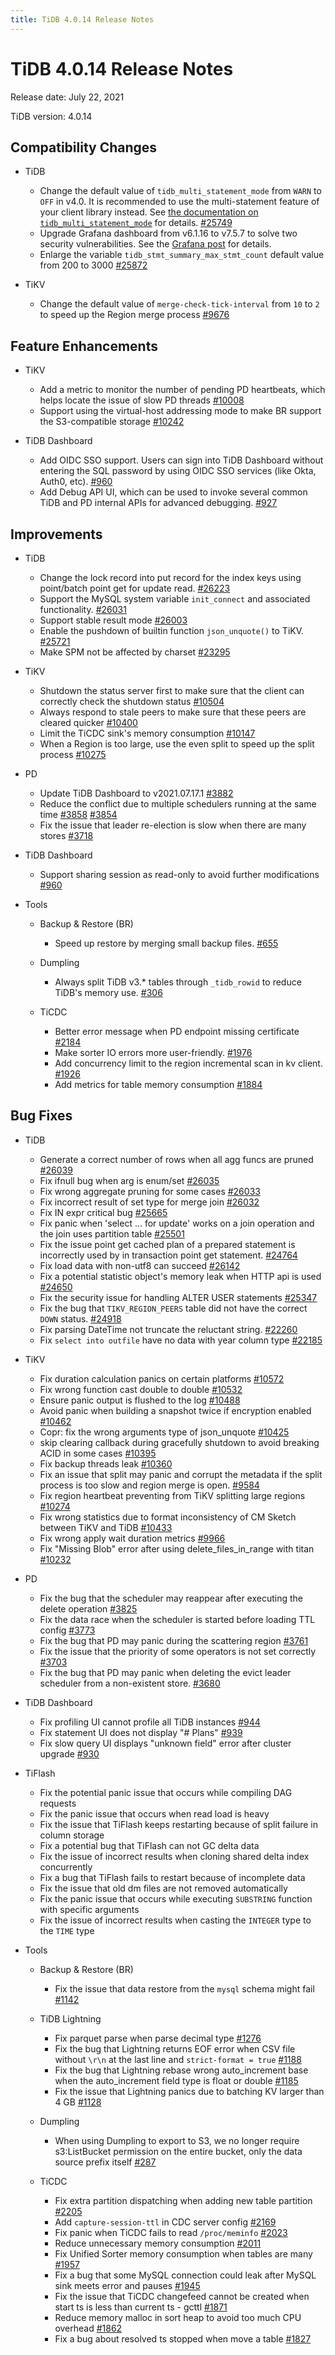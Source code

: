 ```yaml
---
title: TiDB 4.0.14 Release Notes
---
```


# TiDB 4.0.14 Release Notes

Release date: July 22, 2021

TiDB version: 4.0.14

## Compatibility Changes

+ TiDB

    - Change the default value of `tidb_multi_statement_mode` from `WARN` to `OFF` in v4.0. It is recommended to use the multi-statement feature of your client library instead. See [the documentation on `tidb_multi_statement_mode`](/system-variables.md#tidb_multi_statement_mode-new-in-v4011) for details. [#25749](https://github.com/pingcap/tidb/pull/25749)
    - Upgrade Grafana dashboard from v6.1.16 to v7.5.7 to solve two security vulnerabilities. See the [Grafana post](https://grafana.com/blog/2020/06/03/grafana-6.7.4-and-7.0.2-released-with-important-security-fix/) for details.
    - Enlarge the variable `tidb_stmt_summary_max_stmt_count` default value from 200 to 3000 [#25872](https://github.com/pingcap/tidb/pull/25872)

+ TiKV

    - Change the default value of `merge-check-tick-interval` from `10` to `2` to speed up the Region merge process [#9676](https://github.com/tikv/tikv/pull/9676)

## Feature Enhancements

+ TiKV

    - Add a metric to monitor the number of pending PD heartbeats, which helps locate the issue of slow PD threads [#10008](https://github.com/tikv/tikv/pull/10008)
    - Support using the virtual-host addressing mode to make BR support the S3-compatible storage [#10242](https://github.com/tikv/tikv/pull/10242)

+ TiDB Dashboard

    - Add OIDC SSO support. Users can sign into TiDB Dashboard without entering the SQL password by using OIDC SSO services (like Okta, Auth0, etc). [#960](https://github.com/pingcap/tidb-dashboard/pull/960)
    - Add Debug API UI, which can be used to invoke several common TiDB and PD internal APIs for advanced debugging. [#927](https://github.com/pingcap/tidb-dashboard/pull/927)

## Improvements

+ TiDB

    - Change the lock record into put record for the index keys using point/batch point get for update read. [#26223](https://github.com/pingcap/tidb/pull/26223)
    - Support the MySQL system variable `init_connect` and associated functionality. [#26031](https://github.com/pingcap/tidb/pull/26031)
    - Support stable result mode [#26003](https://github.com/pingcap/tidb/pull/26003)
    - Enable the pushdown of builtin function `json_unquote()` to TiKV. [#25721](https://github.com/pingcap/tidb/pull/25721)
    - Make SPM not be affected by charset [#23295](https://github.com/pingcap/tidb/pull/23295)

+ TiKV

    - Shutdown the status server first to make sure that the client can correctly check the shutdown status [#10504](https://github.com/tikv/tikv/pull/10504)
    - Always respond to stale peers to make sure that these peers are cleared quicker [#10400](https://github.com/tikv/tikv/pull/10400)
    - Limit the TiCDC sink's memory consumption [#10147](https://github.com/tikv/tikv/pull/10147)
    - When a Region is too large, use the even split to speed up the split process [#10275](https://github.com/tikv/tikv/pull/10275)

+ PD

    - Update TiDB Dashboard to v2021.07.17.1 [#3882](https://github.com/pingcap/pd/pull/3882)
    - Reduce the conflict due to multiple schedulers running at the same time [#3858](https://github.com/pingcap/pd/pull/3858) [#3854](https://github.com/tikv/pd/pull/3854)
    - Fix the issue that leader re-election is slow when there are many stores [#3718](https://github.com/pingcap/pd/pull/3718)

+ TiDB Dashboard

    - Support sharing session as read-only to avoid further modifications [#960](https://github.com/pingcap/tidb-dashboard/pull/960)

+ Tools

    + Backup & Restore (BR)

        - Speed up restore by merging small backup files. [#655](https://github.com/pingcap/br/pull/655)

    + Dumpling

        - Always split TiDB v3.* tables through `_tidb_rowid` to reduce TiDB's memory use. [#306](https://github.com/pingcap/dumpling/pull/306)

    + TiCDC

        - Better error message when PD endpoint missing certificate [#2184](https://github.com/pingcap/ticdc/pull/2184)
        - Make sorter IO errors more user-friendly. [#1976](https://github.com/pingcap/ticdc/pull/1976)
        - Add concurrency limit to the region incremental scan in kv client. [#1926](https://github.com/pingcap/ticdc/pull/1926)
        - Add metrics for table memory consumption [#1884](https://github.com/pingcap/ticdc/pull/1884)

## Bug Fixes

+ TiDB

    - Generate a correct number of rows when all agg funcs are pruned [#26039](https://github.com/pingcap/tidb/pull/26039)
    - Fix ifnull bug when arg is enum/set [#26035](https://github.com/pingcap/tidb/pull/26035)
    - Fix wrong aggregate pruning for some cases [#26033](https://github.com/pingcap/tidb/pull/26033)
    - Fix incorrect result of set type for merge join [#26032](https://github.com/pingcap/tidb/pull/26032)
    - Fix IN expr critical bug [#25665](https://github.com/pingcap/tidb/pull/25665)
    - Fix panic when 'select ... for update' works on a join operation and the join uses partition table [#25501](https://github.com/pingcap/tidb/pull/25501)
    - Fix the issue point get cached plan of a prepared statement is incorrectly used by in transaction point get statement. [#24764](https://github.com/pingcap/tidb/pull/24764)
    - Fix load data with non-utf8 can succeed [#26142](https://github.com/pingcap/tidb/pull/26142)
    - Fix a potential statistic object's memory leak when HTTP api is used [#24650](https://github.com/pingcap/tidb/pull/24650)
    - Fix the security issue for handling ALTER USER statements [#25347](https://github.com/pingcap/tidb/pull/25347)
    - Fix the bug that `TIKV_REGION_PEERS` table did not have the correct `DOWN` status. [#24918](https://github.com/pingcap/tidb/pull/24918)
    - Fix parsing DateTime not truncate the reluctant string. [#22260](https://github.com/pingcap/tidb/pull/22260)
    - Fix `select into outfile` have no data with year column type [#22185](https://github.com/pingcap/tidb/pull/22185)

+ TiKV

    - Fix duration calculation panics on certain platforms [#10572](https://github.com/tikv/tikv/pull/10572)
    - Fix wrong function cast double to double [#10532](https://github.com/tikv/tikv/pull/10532)
    - Ensure panic output is flushed to the log [#10488](https://github.com/tikv/tikv/pull/10488)
    - Avoid panic when building a snapshot twice if encryption enabled [#10462](https://github.com/tikv/tikv/pull/10462)
    - Copr: fix the wrong arguments type of json_unquote [#10425](https://github.com/tikv/tikv/pull/10425)
    - skip clearing callback during gracefully shutdown to avoid breaking ACID in some cases [#10395](https://github.com/tikv/tikv/pull/10395)
    - Fix backup threads leak [#10360](https://github.com/tikv/tikv/pull/10360)
    - Fix an issue that split may panic and corrupt the metadata if the split process is too slow and region merge is open. [#9584](https://github.com/tikv/tikv/pull/9584)
    - Fix region heartbeat preventing from TiKV splitting large regions [#10274](https://github.com/tikv/tikv/pull/10274)
    - Fix wrong statistics due to format inconsistency of CM Sketch between TiKV and TiDB [#10433](https://github.com/tikv/tikv/pull/10433)
    - Fix wrong apply wait duration metrics [#9966](https://github.com/tikv/tikv/pull/9966)
    - Fix "Missing Blob" error after using delete_files_in_range with titan [#10232](https://github.com/tikv/tikv/pull/10232)

+ PD

    - Fix the bug that the scheduler may reappear after executing the delete operation [#3825](https://github.com/pingcap/pd/pull/3825)
    - Fix the data race when the scheduler is started before loading TTL config [#3773](https://github.com/pingcap/pd/pull/3773)
    - Fix the bug that PD may panic during the scattering region [#3761](https://github.com/pingcap/pd/pull/3761)
    - Fix the issue that the priority of some operators is not set correctly [#3703](https://github.com/pingcap/pd/pull/3703)
    - Fix the bug that PD may panic when deleting the evict leader scheduler from a non-existent store. [#3680](https://github.com/pingcap/pd/pull/3680)

+ TiDB Dashboard

    - Fix profiling UI cannot profile all TiDB instances [#944](https://github.com/pingcap/tidb-dashboard/pull/944)
    - Fix statement UI does not display "# Plans" [#939](https://github.com/pingcap/tidb-dashboard/pull/939)
    - Fix slow query UI displays "unknown field" error after cluster upgrade [#930](https://github.com/pingcap/tidb-dashboard/pull/930)

+ TiFlash

    - Fix the potential panic issue that occurs while compiling DAG requests
    - Fix the panic issue that occurs when read load is heavy
    - Fix the issue that TiFlash keeps restarting because of split failure in column storage
    - Fix a potential bug that TiFlash can not GC delta data
    - Fix the issue of incorrect results when cloning shared delta index concurrently
    - Fix a bug that TiFlash fails to restart because of incomplete data
    - Fix the issue that old dm files are not removed automatically
    - Fix the panic issue that occurs while executing `SUBSTRING` function with specific arguments
    - Fix the issue of incorrect results when casting the `INTEGER` type to the `TIME` type

+ Tools

    + Backup & Restore (BR)

        - Fix the issue that data restore from the `mysql` schema might fail [#1142](https://github.com/pingcap/br/pull/1142)

    + TiDB Lightning

        - Fix parquet parse when parse decimal type [#1276](https://github.com/pingcap/br/pull/1276)
        - Fix the bug that Lightning returns EOF error when CSV file without `\r\n` at the last line and `strict-format = true` [#1188](https://github.com/pingcap/br/pull/1188)
        - Fix the bug that Lightning rebase wrong auto_increment base when the auto_increment field type is float or double [#1185](https://github.com/pingcap/br/pull/1185)
        - Fix the issue that Lightning panics due to batching KV larger than 4 GB [#1128](https://github.com/pingcap/br/pull/1128)

    + Dumpling

        - When using Dumpling to export to S3, we no longer require s3:ListBucket permission on the entire bucket, only the data source prefix itself [#287](https://github.com/pingcap/dumpling/pull/287)

    + TiCDC

        - Fix extra partition dispatching when adding new table partition [#2205](https://github.com/pingcap/ticdc/pull/2205)
        - Add `capture-session-ttl` in CDC server config [#2169](https://github.com/pingcap/ticdc/pull/2169)
        - Fix panic when TiCDC fails to read `/proc/meminfo` [#2023](https://github.com/pingcap/ticdc/pull/2023)
        - Reduce unnecessary memory consumption [#2011](https://github.com/pingcap/ticdc/pull/2011)
        - Fix Unified Sorter memory consumption when tables are many [#1957](https://github.com/pingcap/ticdc/pull/1957)
        - Fix a bug that some MySQL connection could leak after MySQL sink meets error and pauses [#1945](https://github.com/pingcap/ticdc/pull/1945)
        - Fix the issue that TiCDC changefeed cannot be created when start ts is less than current ts - gcttl [#1871](https://github.com/pingcap/ticdc/pull/1871)
        - Reduce memory malloc in sort heap to avoid too much CPU overhead [#1862](https://github.com/pingcap/ticdc/pull/1862)
        - Fix a bug about resolved ts stopped when move a table [#1827](https://github.com/pingcap/ticdc/pull/1827)
